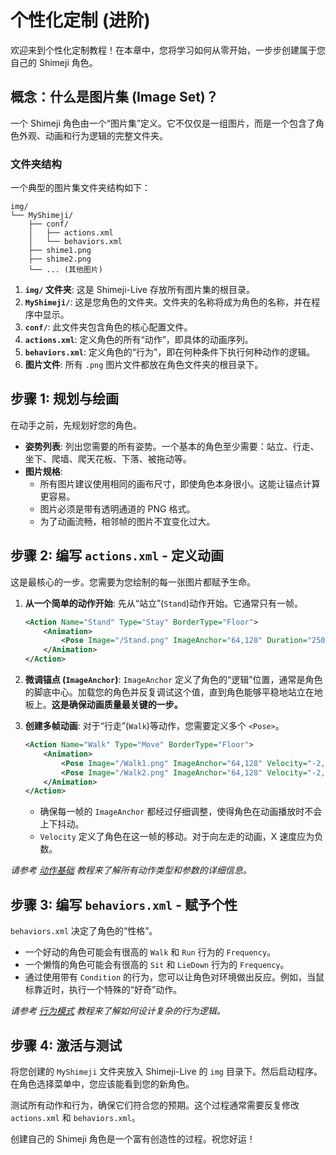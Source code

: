 # 个性化定制 (进阶)

欢迎来到个性化定制教程！在本章中，您将学习如何从零开始，一步步创建属于您自己的 Shimeji 角色。

## 概念：什么是图片集 (Image Set)？

一个 Shimeji 角色由一个“图片集”定义。它不仅仅是一组图片，而是一个包含了角色外观、动画和行为逻辑的完整文件夹。

### 文件夹结构

一个典型的图片集文件夹结构如下：

```
img/
└── MyShimeji/
    ├── conf/
    │   ├── actions.xml
    │   └── behaviors.xml
    ├── shime1.png
    ├── shime2.png
    └── ... (其他图片)
```

1.  **`img/` 文件夹**: 这是 Shimeji-Live 存放所有图片集的根目录。
2.  **`MyShimeji/`**: 这是您角色的文件夹。文件夹的名称将成为角色的名称，并在程序中显示。
3.  **`conf/`**: 此文件夹包含角色的核心配置文件。
4.  **`actions.xml`**: 定义角色的所有“动作”，即具体的动画序列。
5.  **`behaviors.xml`**: 定义角色的“行为”，即在何种条件下执行何种动作的逻辑。
6.  **图片文件**: 所有 `.png` 图片文件都放在角色文件夹的根目录下。

## 步骤 1: 规划与绘画

在动手之前，先规划好您的角色。

-   **姿势列表**: 列出您需要的所有姿势。一个基本的角色至少需要：站立、行走、坐下、爬墙、爬天花板、下落、被拖动等。
-   **图片规格**:
    -   所有图片建议使用相同的画布尺寸，即使角色本身很小。这能让锚点计算更容易。
    -   图片必须是带有透明通道的 PNG 格式。
    -   为了动画流畅，相邻帧的图片不宜变化过大。

## 步骤 2: 编写 `actions.xml` - 定义动画

这是最核心的一步。您需要为您绘制的每一张图片都赋予生命。

1.  **从一个简单的动作开始**: 先从“站立”(`Stand`)动作开始。它通常只有一帧。

    ```xml
    <Action Name="Stand" Type="Stay" BorderType="Floor">
        <Animation>
            <Pose Image="/Stand.png" ImageAnchor="64,128" Duration="250" />
        </Animation>
    </Action>
    ```

2.  **微调锚点 (`ImageAnchor`)**: `ImageAnchor` 定义了角色的“逻辑”位置，通常是角色的脚底中心。加载您的角色并反复调试这个值，直到角色能够平稳地站立在地板上。**这是确保动画质量最关键的一步。**

3.  **创建多帧动画**: 对于“行走”(`Walk`)等动作，您需要定义多个 `<Pose>`。

    ```xml
    <Action Name="Walk" Type="Move" BorderType="Floor">
        <Animation>
            <Pose Image="/Walk1.png" ImageAnchor="64,128" Velocity="-2,0" Duration="6" />
            <Pose Image="/Walk2.png" ImageAnchor="64,128" Velocity="-2,0" Duration="6" />
        </Animation>
    </Action>
    ```
    -   确保每一帧的 `ImageAnchor` 都经过仔细调整，使得角色在动画播放时不会上下抖动。
    -   `Velocity` 定义了角色在这一帧的移动。对于向左走的动画，X 速度应为负数。

*请参考 [动作基础](./actions-foundation) 教程来了解所有动作类型和参数的详细信息。*

## 步骤 3: 编写 `behaviors.xml` - 赋予个性

`behaviors.xml` 决定了角色的“性格”。

-   一个好动的角色可能会有很高的 `Walk` 和 `Run` 行为的 `Frequency`。
-   一个懒惰的角色可能会有很高的 `Sit` 和 `LieDown` 行为的 `Frequency`。
-   通过使用带有 `Condition` 的行为，您可以让角色对环境做出反应。例如，当鼠标靠近时，执行一个特殊的“好奇”动作。

*请参考 [行为模式](./behavior-patterns) 教程来了解如何设计复杂的行为逻辑。*

## 步骤 4: 激活与测试

将您创建的 `MyShimeji` 文件夹放入 Shimeji-Live 的 `img` 目录下。然后启动程序。在角色选择菜单中，您应该能看到您的新角色。

测试所有动作和行为，确保它们符合您的预期。这个过程通常需要反复修改 `actions.xml` 和 `behaviors.xml`。

创建自己的 Shimeji 角色是一个富有创造性的过程。祝您好运！